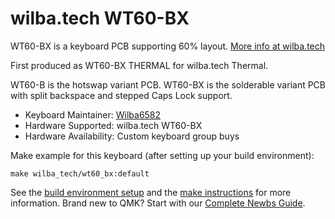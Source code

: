 # wilba.tech WT60-BX

WT60-BX is a keyboard PCB supporting 60% layout. [More info at wilba.tech](https://wilba.tech/)

First produced as WT60-BX THERMAL for wilba.tech Thermal.

WT60-B is the hotswap variant PCB.
WT60-BX is the solderable variant PCB with split backspace and stepped Caps Lock support.

* Keyboard Maintainer: [Wilba6582](https://github.com/Wilba6582)
* Hardware Supported: wilba.tech WT60-BX
* Hardware Availability: Custom keyboard group buys

Make example for this keyboard (after setting up your build environment):

    make wilba_tech/wt60_bx:default

See the [build environment setup](https://docs.qmk.fm/#/getting_started_build_tools) and the [make instructions](https://docs.qmk.fm/#/getting_started_make_guide) for more information. Brand new to QMK? Start with our [Complete Newbs Guide](https://docs.qmk.fm/#/newbs).